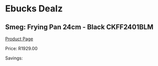 
# Ebucks Dealz
## Smeg: Frying Pan 24cm - Black CKFF2401BLM
[Product Page](https://www.ebucks.com/web/shop/productSelected.do?prodId=1231257918&catId=1237102578)

Price: R1929.00

Savings: 


	